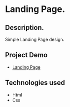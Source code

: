 # Landing Page.

## Description.

 Simple Landing Page design. 



##  Project Demo
- [Landing Page](https://ahmedssamy11555.github.io/landing-page/)
## Technologies used
 - Html
 - Css